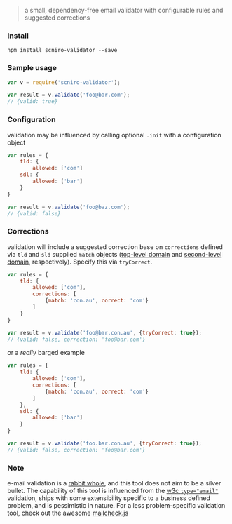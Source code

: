> a small, dependency-free email validator with configurable rules and suggested corrections

### Install

```
npm install scniro-validator --save
```

### Sample usage

```javascript
var v = require('scniro-validator');

var result = v.validate('foo@bar.com');
// {valid: true}
```

### Configuration

validation may be influenced by calling optional `.init` with a configuration object

```javascript
var rules = {
    tld: {
        allowed: ['com']
    sdl: {
        allowed: ['bar']
    }
}

var result = v.validate('foo@baz.com');
// {valid: false}
```

### Corrections

validation will include a suggested correction base on `corrections` defined via `tld` and `sld` supplied `match` objects ([top-level domain](https://en.wikipedia.org/wiki/Top-level_domain) and [second-level domain](https://en.wikipedia.org/wiki/Second-level_domain), respectively). Specify this via `tryCorrect`.

```javascript
var rules = {
    tld: {
        allowed: ['com'],
        corrections: [
            {match: 'con.au', correct: 'com'}
        ]
    }
}

var result = v.validate('foo@bar.con.au', {tryCorrect: true});
// {valid: false, correction: 'foo@bar.com'}
```

or a _really_ barged example

```javascript
var rules = {
    tld: {
        allowed: ['com'],
        corrections: [
            {match: 'con.au', correct: 'com'}
        ]
    },
    sdl: {
        allowed: ['bar']
    }
}

var result = v.validate('foo.bar.con.au', {tryCorrect: true});
// {valid: false, correction: 'foo@bar.com'}
```


### Note

e-mail validation is a [rabbit whole]( http://haacked.com/archive/2007/08/21/i-knew-how-to-validate-an-email-address-until-i.aspx/), and this tool does not aim to be a silver bullet. The capability of this tool is influenced from the [w3c `type="email"`](https://www.w3.org/TR/html-markup/input.email.html#input.email.attrs.value.multiple) validation, ships with some extensibility specific to a business defined problem, and is pessimistic in nature. For a less problem-specific validation tool, check out the awesome [mailcheck.js](https://github.com/mailcheck/mailcheck)